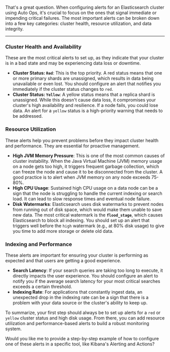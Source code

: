 That's a great question. When configuring alerts for an Elasticsearch cluster using Auto Ops, it's crucial to focus on the ones that signal immediate or impending critical failures. The most important alerts can be broken down into a few key categories: cluster health, resource utilization, and data integrity.

---

### Cluster Health and Availability

These are the most critical alerts to set up, as they indicate that your cluster is in a bad state and may be experiencing data loss or downtime.

* **Cluster Status: `Red`**: This is the top priority. A red status means that one or more primary shards are unassigned, which results in data being unavailable or even lost. You should configure an alert that notifies you immediately if the cluster status changes to `red`.
* **Cluster Status: `Yellow`**: A yellow status means that a replica shard is unassigned. While this doesn't cause data loss, it compromises your cluster's high availability and resilience. If a node fails, you could lose data. An alert for a `yellow` status is a high-priority warning that needs to be addressed.

### Resource Utilization

These alerts help you prevent problems before they impact cluster health and performance. They are essential for proactive management.

* **High JVM Memory Pressure**: This is one of the most common causes of cluster instability. When the Java Virtual Machine (JVM) memory usage on a node gets too high, it triggers frequent garbage collection, which can freeze the node and cause it to be disconnected from the cluster. A good practice is to alert when JVM memory on any node exceeds 75-80%.
* **High CPU Usage**: Sustained high CPU usage on a data node can be a sign that the node is struggling to handle the current indexing or search load. It can lead to slow response times and eventual node failure.
* **Disk Watermarks**: Elasticsearch uses disk watermarks to prevent nodes from running out of disk space, which would make them unable to save new data. The most critical watermark is the **`flood_stage`**, which causes Elasticsearch to block all indexing. You should set up an alert that triggers well before the `high` watermark (e.g., at 80% disk usage) to give you time to add more storage or delete old data.

### Indexing and Performance

These alerts are important for ensuring your cluster is performing as expected and that users are getting a good experience.

* **Search Latency**: If your search queries are taking too long to execute, it directly impacts the user experience. You should configure an alert to notify you if the average search latency for your most critical searches exceeds a certain threshold.
* **Indexing Rate**: For applications that constantly ingest data, an unexpected drop in the indexing rate can be a sign that there is a problem with your data source or the cluster's ability to keep up.

To summarize, your first step should always be to set up alerts for a `red` or `yellow` cluster status and high disk usage. From there, you can add resource utilization and performance-based alerts to build a robust monitoring system.

Would you like me to provide a step-by-step example of how to configure one of these alerts in a specific tool, like Kibana's Alerting and Actions?
